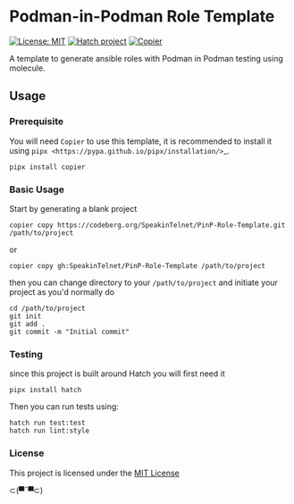 # Podman-in-Podman Role Template

[![License: MIT](https://img.shields.io/badge/License-MIT-yellow.svg)](LICENSE)
[![Hatch project](https://img.shields.io/badge/%F0%9F%A5%9A-Hatch-4051b5.svg)](https://github.com/pypa/hatch)
[![Copier](https://img.shields.io/endpoint?url=https://raw.githubusercontent.com/copier-org/copier/master/img/badge/badge-grayscale-inverted-border.json)](https://github.com/copier-org/copier)

A template to generate ansible roles with Podman in Podman testing using molecule.

## Usage

### Prerequisite

You will need ``Copier`` to use this template, it is recommended to install it using `pipx <https://pypa.github.io/pipx/installation/>`_.

``` shell
pipx install copier
```

### Basic Usage

Start by generating a blank project

``` shell
copier copy https://codeberg.org/SpeakinTelnet/PinP-Role-Template.git /path/to/project
```

or 

``` shell
copier copy gh:SpeakinTelnet/PinP-Role-Template /path/to/project
```

then you can change directory to your ``/path/to/project`` and initiate your project as
you'd normally do

``` shell
cd /path/to/project
git init
git add .
git commit -m "Initial commit"
```

### Testing

since this project is built around Hatch you will first need it

``` shell
pipx install hatch
```


Then you can run tests using:


``` shell
hatch run test:test
hatch run lint:style
```

### License

This project is licensed under the [MIT License](LICENSE)


⊂(▀¯▀⊂)
